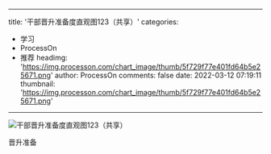 
---
title: '干部晋升准备度直观图123（共享）'
categories: 
 - 学习
 - ProcessOn
 - 推荐
headimg: 'https://img.processon.com/chart_image/thumb/5f729f77e401fd64b5e25671.png'
author: ProcessOn
comments: false
date: 2022-03-12 07:19:11
thumbnail: 'https://img.processon.com/chart_image/thumb/5f729f77e401fd64b5e25671.png'
---

<div>   
<img class="thumb" alt="干部晋升准备度直观图123（共享）" src="https://img.processon.com/chart_image/thumb/5f729f77e401fd64b5e25671.png" referrerpolicy="no-referrer">
<p>晋升准备</p>  
</div>
            